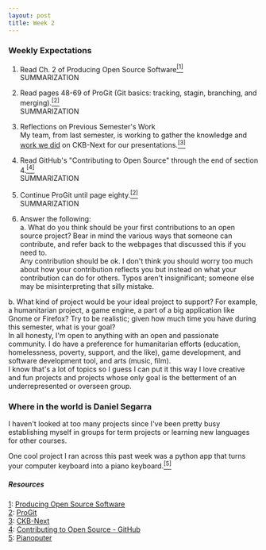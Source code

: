 ```yaml
---
layout: post
title: Week 2
---
```


### Weekly Expectations
1. Read Ch. 2 of Producing Open Source Software[<sup>[1]</sup>](#one-ftnt)<a name="one-src"></a>  
SUMMARIZATION

2. Read pages 48-69 of ProGit (Git basics: tracking, stagin, branching, and merging).[<sup>[2]</sup>](#two-ftnt)<a name="two-src"></a>  
SUMMARIZATION

3. Reflections on Previous Semester's Work  
My team, from last semester, is working to gather the knowledge and [work we did](https://github.com/ckb-next/ckb-next/commit/c7e9fc3e61edaf88ed4f37f3d98e15e59d668187) on CKB-Next for our presentations.[<sup>[3]</sup>](#three-ftnt)<a name="three-src"></a>  

4. Read GitHub's "Contributing to Open Source" through the end of section 4.[<sup>[4]</sup>](#four-ftnt)<a name="four-src"></a>  
SUMMARIZATION

5. Continue ProGit until page eighty.[<sup>[2]</sup>](#two-ftnt)<a name="two-src"></a>  
SUMMARIZATION

6. Answer the following:  
  a. What do you think should be your first contributions to an open source project? Bear in mind the various ways that someone can contribute, and refer back to the webpages that discussed this if you need to.  
  Any contribution should be ok. I don't think you should worry too much about how your contribution reflects you but instead on what your contribution can do for others. Typos aren't insignificant; someone else may be misinterpreting that silly mistake.  

  b. What kind of project would be your ideal project to support? For example, a humanitarian project, a game engine, a part of a big application like Gnome or Firefox? Try to be realistic; given how much time you have during this semester, what is your goal?  
  In all honesty, I'm open to anything with an open and passionate community. I do have a preference for humanitarian efforts (education, homelessness, poverty, support, and the like), game development, and software development tool, and arts (music, film).  
  I know that's a lot of topics so I guess I can put it this way I love creative and fun projects and projects whose only goal is the betterment of an underrepresented or overseen group.

### Where in the world is Daniel Segarra
I haven't looked at too many projects since I've been pretty busy establishing myself in groups for term projects or learning new languages for other courses.  

One cool project I ran across this past week was a python app that turns your computer keyboard into a piano keyboard.[<sup>[5]</sup>](#five-ftnt)<a name="five-src"></a>  

##### Resources
<a name="one-ftnt"></a>[1](#one-src): [Producing Open Source Software](https://producingoss.com/en/producingoss.pdf)  
<a name="two-ftnt"></a>[2](#two-src): [ProGit](https://git-scm.com/book/en/v2)  
<a name="three-ftnt"></a>[3](#three-src): [CKB-Next](https://github.com/ckb-next/ckb-next)  
<a name="four-ftnt"></a>[4](#four-src): [Contributing to Open Source - GitHub](https://opensource.guide/how-to-contribute/)  
<a name="five-ftnt"></a>[5](#five-src): [Pianoputer](https://github.com/Zulko/pianoputer)  